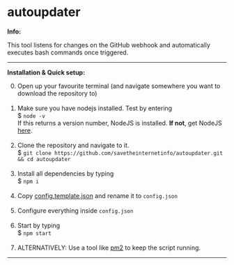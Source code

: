 # autoupdater

**Info:**

This tool listens for changes on the GitHub webhook and automatically executes bash commands once triggered.

<hr>

**Installation & Quick setup:**

0. Open up your favourite terminal (and navigate somewhere you want to download the repository to) <br><br>
1. Make sure you have nodejs installed. Test by  entering <br>
$ `node -v` <br>
If this returns a version number, NodeJS is installed. **If not**, get NodeJS <a href="https://nodejs.org/en/download/package-manager/">here</a>. <br><br>
2. Clone the repository and navigate to it. <br>
$ `git clone https://github.com/savetheinternetinfo/autoupdater.git && cd autoupdater` <br><br>
3. Install all dependencies by typing <br>
$ `npm i`<br><br>
4. Copy [config.template.json](https://github.com/savetheinternetinfo/autoupdater/blob/master/config.template.json) and rename it to `config.json` <br><br>
5. Configure everything inside `config.json` <br><br>
6. Start by typing <br>
$ `npm start` <br><br>
7. ALTERNATIVELY: Use a tool like [pm2](http://pm2.keymetrics.io/) to keep the script running.

<hr>
